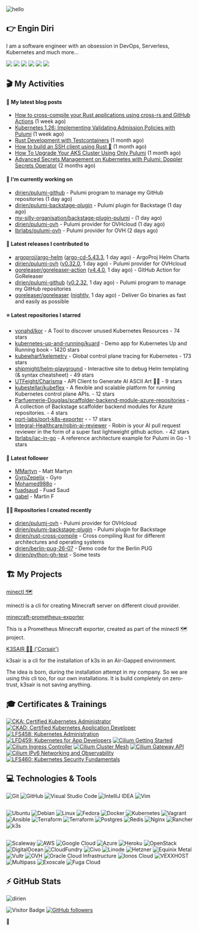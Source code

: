 ![hello](https://media.giphy.com/media/3ornk57KwDXf81rjWM/giphy.gif)

## 👉 Engin Diri

I am a software engineer with an obsession in DevOps, Serverless, Kubernetes and much more...

[![](https://img.shields.io/badge/-@__ediri-%231DA1F2?style=for-the-badge&logo=twitter&logoColor=ffffff)](https://twitter.com/_ediri)
[![](https://img.shields.io/badge/@_ediri@cloud--native.social-6364FF?style=for-the-badge&logo=mastodon&logoColor=white)](https://cloud-native.social/@_ediri)
[![](https://img.shields.io/badge/-@dirien-%23181717?style=for-the-badge&logo=github)](https://github.com/dirien)
[![](https://img.shields.io/badge/-@__ediri-E4405F?style=for-the-badge&logo=instagram&logoColor=white)](https://www.instagram.com/_ediri/)
[![](https://img.shields.io/badge/dirien-003366?style=for-the-badge&logo=linuxfoundation&logoColor=white)](https://openprofile.dev/profile/dirien)
[![](https://img.shields.io/badge/-blog.ediri.io-2962FF?style=for-the-badge&logo=hashnode&logoColor=white)](https://blog.ediri.io/)

## 🎬 My Activities

#### 📖 My latest blog posts
- [How to cross-compile your Rust applications using cross-rs and GitHub Actions](https://blog.ediri.io/how-to-cross-compile-your-rust-applications-using-cross-rs-and-github-actions) (1 week ago)
- [Kubernetes 1.26: Implementing Validating Admission Policies with Pulumi](https://blog.ediri.io/kubernetes-126-implementing-validating-admission-policies-with-pulumi) (1 week ago)
- [Rust Development with Testcontainers](https://blog.ediri.io/rust-development-with-testcontainers) (1 month ago)
- [How to build an SSH client using Rust 🦀](https://blog.ediri.io/how-to-build-an-ssh-client-using-rust) (1 month ago)
- [How To Upgrade Your AKS Cluster Using Only Pulumi](https://blog.ediri.io/how-to-upgrade-your-aks-cluster-using-only-pulumi) (1 month ago)
- [Advanced Secrets Management on Kubernetes with Pulumi: Doppler Secrets Operator](https://blog.ediri.io/advanced-secrets-management-on-kubernetes-with-pulumi-doppler-secrets-operator) (2 months ago)

#### 👷 I'm currently working on

- [dirien/pulumi-github](https://github.com/dirien/pulumi-github) - Pulumi program to manage my GitHub repositories (1 day ago)
- [dirien/pulumi-backstage-plugin](https://github.com/dirien/pulumi-backstage-plugin) - Pulumi plugin for Backstage (1 day ago)
- [my-silly-organisation/backstage-plugin-pulumi](https://github.com/my-silly-organisation/backstage-plugin-pulumi) -  (1 day ago)
- [dirien/pulumi-ovh](https://github.com/dirien/pulumi-ovh) - Pulumi provider for OVHcloud (1 day ago)
- [lbrlabs/pulumi-ovh](https://github.com/lbrlabs/pulumi-ovh) - Pulumi provider for OVH (2 days ago)

#### 🚀 Latest releases I contributed to

- [argoproj/argo-helm](https://github.com/argoproj/argo-helm) ([argo-cd-5.43.3](https://github.com/argoproj/argo-helm/releases/tag/argo-cd-5.43.3), 1 day ago) - ArgoProj Helm Charts
- [dirien/pulumi-ovh](https://github.com/dirien/pulumi-ovh) ([v0.32.0](https://github.com/dirien/pulumi-ovh/releases/tag/v0.32.0), 1 day ago) - Pulumi provider for OVHcloud
- [goreleaser/goreleaser-action](https://github.com/goreleaser/goreleaser-action) ([v4.4.0](https://github.com/goreleaser/goreleaser-action/releases/tag/v4.4.0), 1 day ago) - GitHub Action for GoReleaser
- [dirien/pulumi-github](https://github.com/dirien/pulumi-github) ([v0.2.32](https://github.com/dirien/pulumi-github/releases/tag/v0.2.32), 1 day ago) - Pulumi program to manage my GitHub repositories
- [goreleaser/goreleaser](https://github.com/goreleaser/goreleaser) ([nightly](https://github.com/goreleaser/goreleaser/releases/tag/nightly), 1 day ago) - Deliver Go binaries as fast and easily as possible

#### ⭐ Latest repositories I starred

- [yonahd/kor](https://github.com/yonahd/kor) - A Tool to discover unused Kubernetes Resources  - 74 stars
- [kubernetes-up-and-running/kuard](https://github.com/kubernetes-up-and-running/kuard) - Demo app for Kubernetes Up and Running book - 1420 stars
- [kubewharf/kelemetry](https://github.com/kubewharf/kelemetry) - Global control plane tracing for Kubernetes - 173 stars
- [shipmight/helm-playground](https://github.com/shipmight/helm-playground) - Interactive site to debug Helm templating (&amp; syntax cheatsheet) - 49 stars
- [UTFeight/Charisma](https://github.com/UTFeight/Charisma) - API Client to Generate AI ASCII Art 🦾🧠 - 9 stars
- [kubestellar/kubeflex](https://github.com/kubestellar/kubeflex) - A flexible and scalable platform for running Kubernetes control plane APIs. - 12 stars
- [Parfuemerie-Douglas/scaffolder-backend-module-azure-repositories](https://github.com/Parfuemerie-Douglas/scaffolder-backend-module-azure-repositories) - A collection of Backstage scaffolder backend modules for Azure repositories.  - 4 stars
- [port-labs/port-k8s-exporter](https://github.com/port-labs/port-k8s-exporter) -  - 17 stars
- [Integral-Healthcare/robin-ai-reviewer](https://github.com/Integral-Healthcare/robin-ai-reviewer) - Robin is your AI pull request reviewer in the form of a super fast lightweight github action.  - 42 stars
- [lbrlabs/iac-in-go](https://github.com/lbrlabs/iac-in-go) - A reference architecture example for Pulumi in Go - 1 stars

#### 👥 Latest follower

- [MMartyn](https://github.com/MMartyn) - Matt Martyn
- [GyroZepelix](https://github.com/GyroZepelix) - Gyro
- [Mohamed988o](https://github.com/Mohamed988o) - 
- [fuadsaud](https://github.com/fuadsaud) - Fuad Saud
- [gabel](https://github.com/gabel) - Martin F

#### 👨‍💻 Repositories I created recently

- [dirien/pulumi-ovh](https://github.com/dirien/pulumi-ovh) - Pulumi provider for OVHcloud
- [dirien/pulumi-backstage-plugin](https://github.com/dirien/pulumi-backstage-plugin) - Pulumi plugin for Backstage
- [dirien/rust-cross-compile](https://github.com/dirien/rust-cross-compile) - Cross compiling Rust for different architectures and operating systems
- [dirien/berlin-pug-26-07](https://github.com/dirien/berlin-pug-26-07) - Demo code for the Berlin PUG
- [dirien/python-gh-test](https://github.com/dirien/python-gh-test) - Some tests


## 🏗️ My Projects
[minectl 🗺](https://github.com/dirien/minectl)

minectl is a cli for creating Minecraft server on different cloud provider.

[minecraft-prometheus-exporter](https://github.com/dirien/minecraft-prometheus-exporter)

This is a Prometheus Minecraft exporter, created as part of the minectl 🗺 project.

[K3SAIR 🏴‍☠️️ ('Corsair')](https://github.com/dirien/k3sair-cli)

k3sair is a cli for the installation of k3s in an Air-Gapped environment.

The idea is born, during the installation attempt in my company. So we are using this cli too, for our own
installations. It is build completely on zero-trust, k3sair is not saving anything.

## 🎓 Certificates & Trainings

<!--START_SECTION:badges-->

[![CKA: Certified Kubernetes Administrator](https://images.credly.com/size/110x110/images/8b8ed108-e77d-4396-ac59-2504583b9d54/cka_from_cncfsite__281_29.png)](http://www.credly.com/badges/9d947b2a-e186-40a0-bf4c-0d513ebab6d6 "CKA: Certified Kubernetes Administrator")
[![CKAD: Certified Kubernetes Application Developer](https://images.credly.com/size/110x110/images/f88d800c-5261-45c6-9515-0458e31c3e16/ckad_from_cncfsite.png)](http://www.credly.com/badges/492ae49a-b546-4451-b90d-73451e078ed7 "CKAD: Certified Kubernetes Application Developer")
[![LFS458: Kubernetes Administration](https://images.credly.com/size/110x110/images/ed2a2973-5dd0-43b8-9f43-ccd00db9b160/LF_logobadge.png)](http://www.credly.com/badges/d0e3043e-4d3a-4af1-9dc4-dbaadd4a8e88 "LFS458: Kubernetes Administration")
[![LFD459: Kubernetes for App Developers](https://images.credly.com/size/110x110/images/d2d0c23b-5e65-4eba-8d72-927a3a9c2a0b/LF_logobadge.png)](http://www.credly.com/badges/4d2b1460-b7f4-41c3-a20e-91d2faacd701 "LFD459: Kubernetes for App Developers")
[![Cilium Getting Started](https://images.credly.com/size/110x110/images/8005660c-ff3b-40d3-8546-c6dd668be4ab/image.png)](http://www.credly.com/badges/aaf501ac-2ccf-485c-b976-4861815f7ce6 "Cilium Getting Started")
[![Cilium Ingress Controller](https://images.credly.com/size/110x110/images/59fcd6e2-0585-4874-abc6-2b64536ceeb6/image.png)](http://www.credly.com/badges/0a7cbad3-9136-4a86-a573-e0af4a39b5ca "Cilium Ingress Controller")
[![Cilium Cluster Mesh](https://images.credly.com/size/110x110/images/6ccb5dc3-1519-4fe9-b553-cd5e3fbe1ef0/image.png)](http://www.credly.com/badges/2272b1df-3087-4044-b7e3-a1842dbff6a5 "Cilium Cluster Mesh")
[![Cilium Gateway API](https://images.credly.com/size/110x110/images/6e55889e-e701-4b2f-86ec-750c9a35a651/image.png)](http://www.credly.com/badges/68bb9d11-b199-4a00-a3c8-c282d7ddbde5 "Cilium Gateway API")
[![Cilium IPv6 Networking and Observability](https://images.credly.com/size/110x110/images/35853eea-a377-495b-88b6-c20bf5fbe72c/image.png)](http://www.credly.com/badges/ed925e87-d542-441f-a507-6da6826620cb "Cilium IPv6 Networking and Observability")
[![LFS460: Kubernetes Security Fundamentals](https://images.credly.com/size/110x110/images/e43a62e0-ce7b-40c2-9f04-ab0f3809f827/LF_logobadge.png)](http://www.credly.com/badges/c2872a4c-4d78-4e83-b799-36d203fad483 "LFS460: Kubernetes Security Fundamentals")
<!--END_SECTION:badges-->

## 💻 Technologies & Tools

![Git](https://img.shields.io/badge/git-%23F05033.svg?style=for-the-badge&logo=git&logoColor=white)
![GitHub](https://img.shields.io/badge/github-%23121011.svg?style=for-the-badge&logo=github&logoColor=white)
![Visual Studio Code](https://img.shields.io/badge/VisualStudioCode-0078d7.svg?style=for-the-badge&logo=visual-studio-code&logoColor=white)
![IntelliJ IDEA](https://img.shields.io/badge/IntelliJIDEA-000000.svg?style=for-the-badge&logo=intellij-idea&logoColor=white)
![Vim](https://img.shields.io/badge/VIM-%2311AB00.svg?style=for-the-badge&logo=vim&logoColor=white)

##

![Ubuntu](https://img.shields.io/badge/Ubuntu-E95420?style=for-the-badge&logo=ubuntu&logoColor=white)
![Debian](https://img.shields.io/badge/Debian-D70A53?style=for-the-badge&logo=debian&logoColor=white)
![Linux](https://img.shields.io/badge/Linux-FCC624?style=for-the-badge&logo=linux&logoColor=black)
![Fedora](https://img.shields.io/badge/Fedora-294172?style=for-the-badge&logo=fedora&logoColor=white)
![Docker](https://img.shields.io/badge/docker-0db7ed.svg?style=for-the-badge&logo=docker&logoColor=white)
![Kubernetes](https://img.shields.io/badge/kubernetes-326ce5.svg?style=for-the-badge&logo=kubernetes&logoColor=white)
![Vagrant](https://img.shields.io/badge/vagrant-1563FF.svg?style=for-the-badge&logo=vagrant&logoColor=white)
![Ansible](https://img.shields.io/badge/ansible-1A1918.svg?style=for-the-badge&logo=ansible&logoColor=white)
![Terraform](https://img.shields.io/badge/terraform-5835CC.svg?style=for-the-badge&logo=terraform&logoColor=white)
![Terraform](https://img.shields.io/badge/pulumi-8A3391.svg?style=for-the-badge&logo=pulumi&logoColor=white)
![Postgres](https://img.shields.io/badge/postgres-316192.svg?style=for-the-badge&logo=postgresql&logoColor=white)
![Redis](https://img.shields.io/badge/redis-DD0031.svg?style=for-the-badge&logo=redis&logoColor=white)
![Nginx](https://img.shields.io/badge/nginx-009639.svg?style=for-the-badge&logo=nginx&logoColor=white)
![Rancher](https://img.shields.io/badge/rancher-0075A8.svg?style=for-the-badge&logo=rancher&logoColor=white)
![k3s](https://img.shields.io/badge/k3s-FFC61C.svg?style=for-the-badge&logo=&logoColor=white)

##

![Scaleway](https://img.shields.io/badge/SCALEWAY-4f0599.svg?style=for-the-badge&logo=scaleway&logoColor=white)
![AWS](https://img.shields.io/badge/AWS-FF9900.svg?style=for-the-badge&logo=amazon-aws&logoColor=white)
![Google Cloud](https://img.shields.io/badge/GoogleCloud-4285F4.svg?style=for-the-badge&logo=google-cloud&logoColor=white)
![Azure](https://img.shields.io/badge/azure-0078D4.svg?style=for-the-badge&logo=microsoft-azure&logoColor=white)
![Heroku](https://img.shields.io/badge/heroku-430098.svg?style=for-the-badge&logo=heroku&logoColor=white)
![OpenStack](https://img.shields.io/badge/Openstack-f01742.svg?style=for-the-badge&logo=openstack&logoColor=white)
![DigitalOcean](https://img.shields.io/badge/DigitalOcean-0080FF.svg?style=for-the-badge&logo=DigitalOcean&logoColor=white)
![CloudFundry](https://img.shields.io/badge/CloudFoundry-0C9ED5.svg?style=for-the-badge&logo=cloudfoundry&logoColor=white)
![Civo](https://img.shields.io/badge/civo-239DFF.svg?style=for-the-badge&logo=civo&logoColor=white)
![Linode](https://img.shields.io/badge/linode-00A95C?style=for-the-badge&logo=linode&logoColor=white)
![Hetzner](https://img.shields.io/badge/hetzner-d50c2d?style=for-the-badge&logo=hetzner&logoColor=white)
![Equinix Metal](https://img.shields.io/badge/equinix--metal-d10810?style=for-the-badge&logo=equinixmetal&logoColor=white)
![Vultr](https://img.shields.io/badge/vultr-007BFC?style=for-the-badge&logo=vultr&logoColor=white)
![OVH](https://img.shields.io/badge/ovh-123F6D?style=for-the-badge&logo=ovh&logoColor=white)
![Oracle Cloud Infrastructure](https://img.shields.io/badge/Oracle_Cloud_Infrastructure-F80000?style=for-the-badge&logo=oracle&logoColor=white)
![Ionos Cloud](https://img.shields.io/badge/ionos--cloud-003D8F?style=for-the-badge&logo=ionos&logoColor=white)
![VEXXHOST](https://img.shields.io/badge/VEXXHOST-2A1659?style=for-the-badge&logo=vexxhost&logoColor=white)
![Multipass](https://img.shields.io/badge/Multipass-E95420?style=for-the-badge&logo=ubuntu&logoColor=white)
![Exoscale](https://img.shields.io/badge/Exoscale-DA291C?style=for-the-badge&logo=exoscale&logoColor=white)
![Fuga Cloud](https://img.shields.io/badge/fuga_cloud-242F4B?style=for-the-badge&logo=fugacloud&logoColor=white)

## ⚡ GitHub Stats

![dirien](https://github-readme-stats.vercel.app/api?username=dirien&show_icons=true&count_private=true&theme=dracula)

![Visitor Badge](https://visitor-badge.laobi.icu/badge?page_id=dirien)
[![GitHub followers](https://img.shields.io/github/followers/dirien.svg?style=social&label=Follow&maxAge=2592000)](https://github.com/dirien?tab=followers)

🧿
